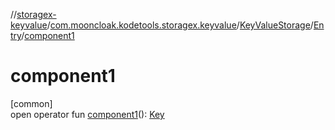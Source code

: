 //[storagex-keyvalue](../../../../index.md)/[com.mooncloak.kodetools.storagex.keyvalue](../../index.md)/[KeyValueStorage](../index.md)/[Entry](index.md)/[component1](component1.md)

# component1

[common]\
open operator fun [component1](component1.md)(): [Key](index.md)
